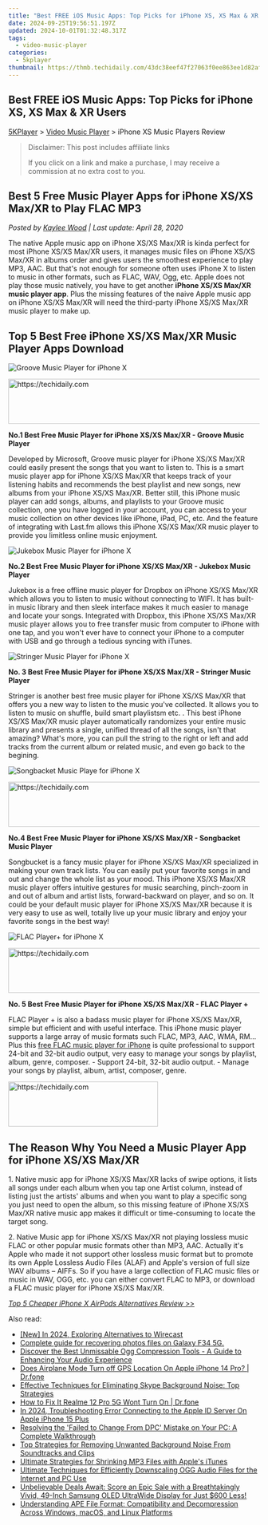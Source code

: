 ```yaml
---
title: "Best FREE iOS Music Apps: Top Picks for iPhone XS, XS Max & XR Users"
date: 2024-09-25T19:56:51.197Z
updated: 2024-10-01T01:32:48.317Z
tags:
  - video-music-player
categories:
  - 5kplayer
thumbnail: https://thmb.techidaily.com/43dc38eef47f27063f0ee863ee1d82afec185562726cc3d8ded22c5ffb968132.jpg
---
```


## Best FREE iOS Music Apps: Top Picks for iPhone XS, XS Max & XR Users

[5KPlayer](https://tools.techidaily.com/5kplayer/products/) \> [Video Music Player](https://tools.techidaily.com/5kplayer/video-music-player/) \> iPhone XS Music Players Review

>  Disclaimer: This post includes affiliate links
>
>  If you click on a link and make a purchase, I may receive a commission at no extra cost to you.
>

## Best 5 Free Music Player Apps for iPhone XS/XS Max/XR to Play FLAC MP3

 _Posted by [Kaylee Wood](https://www.quora.com/profile/Amanda-Hu-21) | Last update: April 28, 2020_

The native Apple music app on iPhone XS/XS Max/XR is kinda perfect for most iPhone XS/XS Max/XR users, it manages music files on iPhone XS/XS Max/XR in albums order and gives users the smoothest experience to play MP3, AAC. But that's not enough for someone often uses iPhone X to listen to music in other formats, such as FLAC, WAV, Ogg, etc. Apple does not play those music natively, you have to get another **iPhone XS/XS Max/XR music player app**. Plus the missing features of the naive Apple music app on iPhone XS/XS Max/XR will need the third-party iPhone XS/XS Max/XR music player to make up. 

## Top 5 Best Free iPhone XS/XS Max/XR Music Player Apps Download

![Groove Music Player for iPhone X](https://www.5kplayer.com/video-music-player/img/groove-music-player.png) 

<!-- affiliate ads begin -->
<a href="https://appsumo.8odi.net/c/5597632/2151866/7443" target="_top" id="2151866">
  <img src="//a.impactradius-go.com/display-ad/7443-2151866" border="0" alt="https://techidaily.com" width="728" height="90"/>
</a>
<img height="0" width="0" src="https://appsumo.8odi.net/i/5597632/2151866/7443" style="position:absolute;visibility:hidden;" border="0" />
<!-- affiliate ads end -->

**No.1 Best Free Music Player for iPhone XS/XS Max/XR - Groove Music Player** 

Developed by Microsoft, Groove music player for iPhone XS/XS Max/XR could easily present the songs that you want to listen to. This is a smart music player app for iPhone XS/XS Max/XR that keeps track of your listening habits and recommends the best playlist and new songs, new albums from your iPhone XS/XS Max/XR. Better still, this iPhone music player can add songs, albums, and playlists to your Groove music collection, one you have logged in your account, you can access to your music collection on other devices like iPhone, iPad, PC, etc. And the feature of integrating with Last.fm allows this iPhone XS/XS Max/XR music player to provide you limitless online music enjoyment. 

![Jukebox Music Player for iPhone X](https://www.5kplayer.com/video-music-player/img/jukebox-music-player.png)

**No.2 Best Free Music Player for iPhone XS/XS Max/XR - Jukebox Music Player** 

Jukebox is a free offline music player for Dropbox on iPhone XS/XS Max/XR which allows you to listen to music without connecting to WIFI. It has built-in music library and then sleek interface makes it much easier to manage and locate your songs. Integrated with Dropbox, this iPhone XS/XS Max/XR music player allows you to free transfer music from computer to iPhone with one tap, and you won't ever have to connect your iPhone to a computer with USB and go through a tedious syncing with iTunes.

![Stringer Music Player for iPhone X](https://www.5kplayer.com/video-music-player/img/stringer-music-player.png)

**No. 3 Best Free Music Player for iPhone XS/XS Max/XR - Stringer Music Player** 

Stringer is another best free music player for iPhone XS/XS Max/XR that offers you a new way to listen to the music you've collected. It allows you to listen to music on shuffle, build smart playlistsm etc. . This best iPhone XS/XS Max/XR music player automatically randomizes your entire music library and presents a single, unified thread of all the songs, isn't that amazing? What's more, you can pull the string to the right or left and add tracks from the current album or related music, and even go back to the begining.

![Songbacket Music Playe for iPhone X](https://www.5kplayer.com/video-music-player/img/songbucket-music-player.png)

<!-- affiliate ads begin -->
<a href="https://aidotcom.pxf.io/c/5597632/2134501/19576" target="_top" id="2134501">
  <img src="//a.impactradius-go.com/display-ad/19576-2134501" border="0" alt="https://techidaily.com" width="640" height="90"/>
</a>
<img height="0" width="0" src="https://aidotcom.pxf.io/i/5597632/2134501/19576" style="position:absolute;visibility:hidden;" border="0" />
<!-- affiliate ads end -->

**No.4 Best Free Music Player for iPhone XS/XS Max/XR - Songbacket Music Player** 

Songbucket is a fancy music player for iPhone XS/XS Max/XR specialized in making your own track lists. You can easily put your favorite songs in and out and change the whole list as your mood. This iPhone XS/XS Max/XR music player offers intuitive gestures for music searching, pinch-zoom in and out of album and artist lists, forward-backward on player, and so on. It could be your default music player for iPhone XS/XS Max/XR because it is very easy to use as well, totally live up your music library and enjoy your favorite songs in the best way!

![FLAC Player+ for iPhone X](https://www.5kplayer.com/video-music-player/img/flac-player-plus.png)

<!-- affiliate ads begin -->
<a href="https://appsumo.8odi.net/c/5597632/2151872/7443" target="_top" id="2151872">
  <img src="//a.impactradius-go.com/display-ad/7443-2151872" border="0" alt="https://techidaily.com" width="728" height="90"/>
</a>
<img height="0" width="0" src="https://appsumo.8odi.net/i/5597632/2151872/7443" style="position:absolute;visibility:hidden;" border="0" />
<!-- affiliate ads end -->

**No. 5 Best Free Music Player for iPhone XS/XS Max/XR - FLAC Player +** 

FLAC Player + is also a badass music player for iPhone XS/XS Max/XR, simple but efficient and with useful interface. This iPhone music player supports a large array of music formats such FLAC, MP3, AAC, WMA, RM... Plus this [free FLAC music player for iPhone](https://tools.techidaily.com/5kplayer/video-music-player/) is quite professional to support 24-bit and 32-bit audio output, very easy to manage your songs by playlist, album, genre, composer. - Support 24-bit, 32-bit audio output. - Manage your songs by playlist, album, artist, composer, genre. 

<!-- affiliate ads begin -->
<a href="https://aligracehair.sjv.io/c/5597632/2135369/19272" target="_top" id="2135369">
  <img src="//a.impactradius-go.com/display-ad/19272-2135369" border="0" alt="https://techidaily.com" width="300" height="90"/>
</a>
<img height="0" width="0" src="https://aligracehair.sjv.io/i/5597632/2135369/19272" style="position:absolute;visibility:hidden;" border="0" />
<!-- affiliate ads end -->

## The Reason Why You Need a Music Player App for iPhone XS/XS Max/XR

1\. Native music app for iPhone XS/XS Max/XR lacks of swipe options, it lists all songs under each album when you tap one Artist column, instead of listing just the artists' albums and when you want to play a specific song you just need to open the album, so this missing feature of iPhone XS/XS Max/XR native music app makes it difficult or time-consuming to locate the target song. 

2\. Native Music app for iPhone XS/XS Max/XR not playing lossless music FLAC or other popular music formats other than MP3, AAC. Actually it's Apple who made it not support other lossless music format but to promote its own Apple Lossless Audio Files (ALAF) and Apple's version of full size WAV albums – AIFFs. So if you have a large collection of FLAC music files or music in WAV, OGG, etc. you can either convert FLAC to MP3, or download a FLAC music player for iPhone XS/XS Max/XR. 

[_Top 5 Cheaper iPhone X AirPods Alternatives Review_ \>>](https://tools.techidaily.com/5kplayer/video-music-player/)

<ins class="adsbygoogle"
     style="display:block"
     data-ad-format="autorelaxed"
     data-ad-client="ca-pub-7571918770474297"
     data-ad-slot="1223367746"></ins>

<ins class="adsbygoogle"
     style="display:block"
     data-ad-client="ca-pub-7571918770474297"
     data-ad-slot="8358498916"
     data-ad-format="auto"
     data-full-width-responsive="true"></ins>

<span class="atpl-alsoreadstyle">Also read:</span>
<div><ul>
<li><a href="https://fox-friendly.techidaily.com/new-in-2024-exploring-alternatives-to-wirecast/"><u>[New] In 2024, Exploring Alternatives to Wirecast</u></a></li>
<li><a href="https://phone-solutions.techidaily.com/complete-guide-for-recovering-photos-files-on-galaxy-f34-5g-by-fonelab-android-recover-photos/"><u>Complete guide for recovering photos files on Galaxy F34 5G.</u></a></li>
<li><a href="https://media-tips.techidaily.com/discover-the-best-unmissable-ogg-compression-tools-a-guide-to-enhancing-your-audio-experience/"><u>Discover the Best Unmissable Ogg Compression Tools - A Guide to Enhancing Your Audio Experience</u></a></li>
<li><a href="https://fake-location.techidaily.com/does-airplane-mode-turn-off-gps-location-on-apple-iphone-14-pro-drfone-by-drfone-virtual-ios/"><u>Does Airplane Mode Turn off GPS Location On Apple iPhone 14 Pro? | Dr.fone</u></a></li>
<li><a href="https://media-tips.techidaily.com/effective-techniques-for-eliminating-skype-background-noise-top-strategies/"><u>Effective Techniques for Eliminating Skype Background Noise: Top Strategies</u></a></li>
<li><a href="https://fix-guide.techidaily.com/how-to-fix-it-realme-12-pro-5g-wont-turn-on-drfone-by-drfone-fix-android-problems-fix-android-problems/"><u>How to Fix It Realme 12 Pro 5G Wont Turn On | Dr.fone</u></a></li>
<li><a href="https://apple-account.techidaily.com/in-2024-troubleshooting-error-connecting-to-the-apple-id-server-on-apple-iphone-15-plus-by-drfone-ios/"><u>In 2024, Troubleshooting Error Connecting to the Apple ID Server On Apple iPhone 15 Plus</u></a></li>
<li><a href="https://blue-screen-error.techidaily.com/resolving-the-failed-to-change-from-dpc-mistake-on-your-pc-a-complete-walkthrough/"><u>Resolving the 'Failed to Change From DPC' Mistake on Your PC: A Complete Walkthrough</u></a></li>
<li><a href="https://media-tips.techidaily.com/top-strategies-for-removing-unwanted-background-noise-from-soundtracks-and-clips/"><u>Top Strategies for Removing Unwanted Background Noise From Soundtracks and Clips</u></a></li>
<li><a href="https://media-tips.techidaily.com/ultimate-strategies-for-shrinking-mp3-files-with-apples-itunes/"><u>Ultimate Strategies for Shrinking MP3 Files with Apple's iTunes</u></a></li>
<li><a href="https://media-tips.techidaily.com/ultimate-techniques-for-efficiently-downscaling-ogg-audio-files-for-the-internet-and-pc-use/"><u>Ultimate Techniques for Efficiently Downscaling OGG Audio Files for the Internet and PC Use</u></a></li>
<li><a href="https://hardware-tips.techidaily.com/1723862834483-unbelievable-deals-await-score-an-epic-sale-with-a-breathtakingly-vivid-49-inch-samsung-oled-ultrawide-display-for-just-600-less/"><u>Unbelievable Deals Await: Score an Epic Sale with a Breathtakingly Vivid, 49-Inch Samsung OLED UltraWide Display for Just $600 Less!</u></a></li>
<li><a href="https://media-tips.techidaily.com/understanding-ape-file-format-compatibility-and-decompression-across-windows-macos-and-linux-platforms/"><u>Understanding APE File Format: Compatibility and Decompression Across Windows, macOS, and Linux Platforms</u></a></li>
</ul></div>

